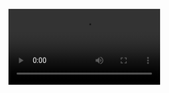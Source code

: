 <figure class="video_container">
 <video controls="true" allowfullscreen="true">
 <source src="./video.mp4" type="video/mp4">
 </video>
</figure>
